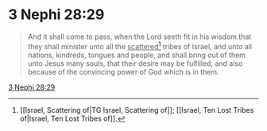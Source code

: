 # 3 Nephi 28:29

> And it shall come to pass, when the Lord seeth fit in his wisdom that they shall minister unto all the <u>scattered</u>[^a] tribes of Israel, and unto all nations, kindreds, tongues and people, and shall bring out of them unto Jesus many souls, that their desire may be fulfilled, and also because of the convincing power of God which is in them.

[3 Nephi 28:29](https://www.churchofjesuschrist.org/study/scriptures/bofm/3-ne/28?lang=eng&id=p29#p29)


[^a]: [[Israel, Scattering of|TG Israel, Scattering of]]; [[Israel, Ten Lost Tribes of|Israel, Ten Lost Tribes of]].  
